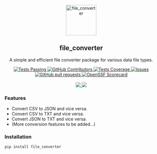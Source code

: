 <p align="center">
 <img width="100px" src="https://github.com/HenokB/file-converter/assets/46082799/fa1459e2-0213-4f1a-ab85-8313719d82ec" align="center" alt="file_converter" />
 <h2 align="center">file_converter</h2>
 <p align="center">A simple and efficient file converter package for various data file types.</p>
</p>
</p>
  <p align="center">
    <a href="https://github.com/HenokB/file-converter/actions">
      <img alt="Tests Passing" src="https://github.com/HenokB/file-converter/workflows/Test/badge.svg" />
    </a>
    <a href="https://github.com/HenokB/file-converter/graphs/contributors">
      <img alt="GitHub Contributors" src="https://img.shields.io/github/contributors/HenokB/file-converter" />
    </a>
    <a href="https://codecov.io/gh/HenokB/file-converter">
      <img alt="Tests Coverage" src="https://codecov.io/gh/HenokB/file-converter/branch/master/graph/badge.svg" />
    </a>
    <a href="https://github.com/HenokB/file-converter/issues">
      <img alt="Issues" src="https://img.shields.io/github/issues/HenokB/file-converter?color=0088ff" />
    </a>
    <a href="https://github.com/HenokB/file-converter/pulls">
      <img alt="GitHub pull requests" src="https://img.shields.io/github/issues-pr/HenokB/file-converter?color=0088ff" />
    </a>
    <a href="https://securityscorecards.dev/viewer/?uri=github.com/HenokB/file-converter">
      <img alt="OpenSSF Scorecard" src="https://api.securityscorecards.dev/projects/github.com/HenokB/file-converter/badge" />
    </a>
    <br />
    <br />
    <a href="https://a.paddle.com/v2/click/16413/119403?link=1227">
      <img src="https://img.shields.io/badge/Supported%20by-VSCode%20Power%20User%20%E2%86%92-gray.svg?colorA=655BE1&colorB=4F44D6&style=for-the-badge"/>
    </a>
    <a href="https://a.paddle.com/v2/click/16413/119403?link=2345">
      <img src="https://img.shields.io/badge/Supported%20by-Node%20Cli.com%20%E2%86%92-gray.svg?colorA=61c265&colorB=4CAF50&style=for-the-badge"/>
    </a>
  </p>

### Features

- Convert CSV to JSON and vice versa.
- Convert CSV to TXT and vice versa.
- Convert JSON to TXT and vice versa.
- (More conversion features to be added…)

### Installation

```bash
pip install file_converter
```
